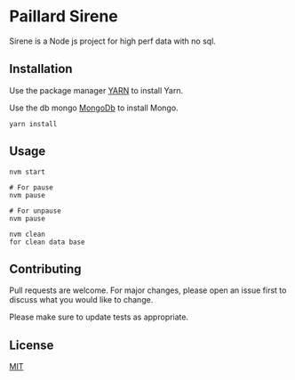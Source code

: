 # Paillard Sirene

Sirene is a Node js project for high perf data with no sql.

## Installation

Use the package manager [YARN](https://yarnpkg.com/) to install Yarn.

Use the db mongo [MongoDb](https://www.mongodb.com/) to install Mongo.

```yarn
yarn install 
```

## Usage

```start
nvm start

# For pause
nvm pause

# For unpause
nvm pause

nvm clean
for clean data base
```

## Contributing
Pull requests are welcome. For major changes, please open an issue first to discuss what you would like to change.

Please make sure to update tests as appropriate.

## License
[MIT](https://choosealicense.com/licenses/mit/)